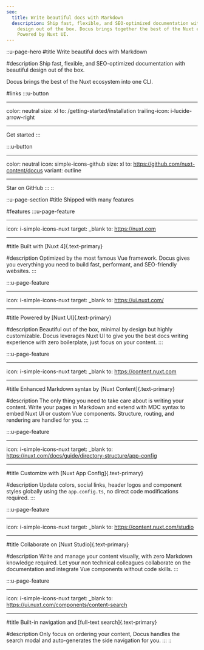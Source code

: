 ```yaml
---
seo:
  title: Write beautiful docs with Markdown
  description: Ship fast, flexible, and SEO-optimized documentation with beautiful
    design out of the box. Docus brings together the best of the Nuxt ecosystem.
    Powered by Nuxt UI.
---
```


::u-page-hero
#title
Write beautiful docs with Markdown

#description
Ship fast, flexible, and SEO-optimized documentation with beautiful design out of the box.

Docus brings the best of the Nuxt ecosystem into one CLI.

#links
:::u-button

---

color: neutral
size: xl
to: /getting-started/installation
trailing-icon: i-lucide-arrow-right

---

Get started
:::

:::u-button

---

color: neutral
icon: simple-icons-github
size: xl
to: https://github.com/nuxt-content/docus
variant: outline

---

Star on GitHub
:::
::

::u-page-section
#title
Shipped with many features

#features
:::u-page-feature

---

icon: i-simple-icons-nuxt
target: \_blank
to: https://nuxt.com

---

#title
Built with [Nuxt 4]{.text-primary}

#description
Optimized by the most famous Vue framework. Docus gives you everything you need to build fast, performant, and SEO-friendly websites.
:::

:::u-page-feature

---

icon: i-simple-icons-nuxt
target: \_blank
to: https://ui.nuxt.com/

---

#title
Powered by [Nuxt UI]{.text-primary}

#description
Beautiful out of the box, minimal by design but highly customizable. Docus leverages Nuxt UI to give you the best docs writing experience with zero boilerplate, just focus on your content.
:::

:::u-page-feature

---

icon: i-simple-icons-nuxt
target: \_blank
to: https://content.nuxt.com

---

#title
Enhanced Markdown syntax by [Nuxt Content]{.text-primary}

#description
The only thing you need to take care about is writing your content. Write your pages in Markdown and extend with MDC syntax to embed Nuxt UI or custom Vue components. Structure, routing, and rendering are handled for you.
:::

:::u-page-feature

---

icon: i-simple-icons-nuxt
target: \_blank
to: https://nuxt.com/docs/guide/directory-structure/app-config

---

#title
Customize with [Nuxt App Config]{.text-primary}

#description
Update colors, social links, header logos and component styles globally using the `app.config.ts`, no direct code modifications required.
:::

:::u-page-feature

---

icon: i-simple-icons-nuxt
target: \_blank
to: https://content.nuxt.com/studio

---

#title
Collaborate on [Nuxt Studio]{.text-primary}

#description
Write and manage your content visually, with zero Markdown knowledge required. Let your non technical colleagues collaborate on the documentation and integrate Vue components without code skills.
:::

:::u-page-feature

---

icon: i-simple-icons-nuxt
target: \_blank
to: https://ui.nuxt.com/components/content-search

---

#title
Built-in navigation and [full-text search]{.text-primary}

#description
Only focus on ordering your content, Docus handles the search modal and auto-generates the side navigation for you.
:::
::
